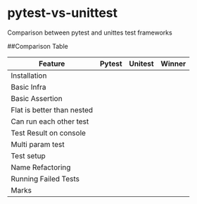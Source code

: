 # pytest-vs-unittest
Comparison between pytest and unittes test frameworks

##Comparison Table

| Feature                    | Pytest                             | Unitest                          | Winner   |
|----------------------------|------------------------------------|----------------------------------|----------|
| Installation               |                         |                          |  |
| Basic Infra                |               |                       |    |
| Basic Assertion            |                      |          |    |
| Flat is better than nested |                   |                  |    |
| Can run each other test    |               |                  |    |
| Test Result on console     |       |                   |    |
| Multi param test           |          |   |    |
| Test setup                 |  |  |    |
| Name Refactoring           |   |  |  |
| Running Failed Tests       |                |                       |    |
| Marks                      |                            |                       |    |
